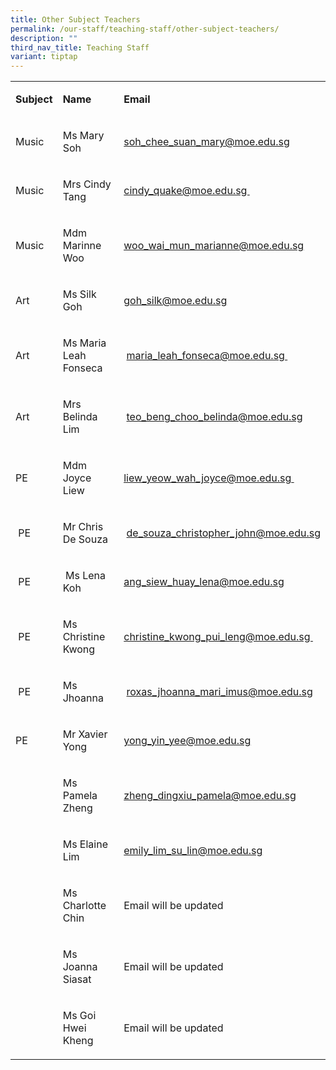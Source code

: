 ```yaml
---
title: Other Subject Teachers
permalink: /our-staff/teaching-staff/other-subject-teachers/
description: ""
third_nav_title: Teaching Staff
variant: tiptap
---
```

<table><tbody><tr><td rowspan="1" colspan="1"><p><strong>Subject</strong></p></td><td rowspan="1" colspan="1"><p><strong>Name</strong></p></td><td rowspan="1" colspan="1"><p><strong>Email</strong></p></td></tr><tr><td rowspan="1" colspan="1"><p>Music<br></p></td><td rowspan="1" colspan="1"><p>Ms Mary Soh<br></p></td><td rowspan="1" colspan="1"><p><a href="mailto:soh_chee_suan_mary@moe.edu.sg" rel="noopener noreferrer nofollow" target="">soh_chee_suan_mary@moe.edu.sg</a><br></p></td></tr><tr><td rowspan="1" colspan="1"><p>Music</p></td><td rowspan="1" colspan="1"><p>Mrs Cindy Tang&nbsp;</p></td><td rowspan="1" colspan="1"><p><a href="mailto:cindy_quake@moe.edu.sg" rel="noopener noreferrer nofollow" target="">cindy_quake@moe.edu.sg&nbsp;</a></p></td></tr><tr><td rowspan="1" colspan="1"><p>Music</p></td><td rowspan="1" colspan="1"><p>Mdm Marinne Woo</p></td><td rowspan="1" colspan="1"><p><a href="mailto:woo_wai_mun_marianne@moe.edu.sg" rel="noopener noreferrer nofollow" target="_blank"><u>woo_wai_mun_marianne@moe.edu.sg</u></a></p></td></tr><tr><td rowspan="1" colspan="1"><p>Art</p></td><td rowspan="1" colspan="1"><p>Ms Silk Goh</p></td><td rowspan="1" colspan="1"><p><a href="mailto:goh_silk@moe.edu.sg" rel="noopener noreferrer nofollow" target="">goh_silk@moe.edu.sg</a></p></td></tr><tr><td rowspan="1" colspan="1"><p>Art</p></td><td rowspan="1" colspan="1"><p>Ms Maria Leah Fonseca</p></td><td rowspan="1" colspan="1"><p>&nbsp;<a href="mailto:maria_leah_fonseca@moe.edu.sg" rel="noopener noreferrer nofollow" target="">maria_leah_fonseca@moe.edu.sg&nbsp;</a></p></td></tr><tr><td rowspan="1" colspan="1"><p>Art</p></td><td rowspan="1" colspan="1"><p>Mrs Belinda Lim</p></td><td rowspan="1" colspan="1"><p>&nbsp;<a href="mailto:teo_beng_choo_belinda@moe.edu.sg" rel="noopener noreferrer nofollow" target="">teo_beng_choo_belinda@moe.edu.sg</a></p></td></tr><tr><td rowspan="1" colspan="1"><p>PE</p></td><td rowspan="1" colspan="1"><p>Mdm Joyce Liew</p></td><td rowspan="1" colspan="1"><p><a href="mailto:liew_yeow_wah_joyce@moe.edu.sg" rel="noopener noreferrer nofollow" target="_blank"><u>liew_yeow_wah_joyce@moe.edu.sg</u></a><u>&nbsp;</u></p></td></tr><tr><td rowspan="1" colspan="1"><p>&nbsp;PE&nbsp;</p></td><td rowspan="1" colspan="1"><p>Mr Chris De Souza</p></td><td rowspan="1" colspan="1"><p>&nbsp;<a href="mailto:de_souza_christopher_john@moe.edu.sg" rel="noopener noreferrer nofollow" target="">de_souza_christopher_john@moe.edu.sg</a></p></td></tr><tr><td rowspan="1" colspan="1"><p>&nbsp;PE</p></td><td rowspan="1" colspan="1"><p>&nbsp;Ms Lena Koh</p></td><td rowspan="1" colspan="1"><p><a href="mailto:ang_siew_huay_lena@moe.edu.sg" rel="noopener noreferrer nofollow" target="">ang_siew_huay_lena@moe.edu.sg</a>&nbsp;</p></td></tr><tr><td rowspan="1" colspan="1"><p>&nbsp;PE</p></td><td rowspan="1" colspan="1"><p>Ms Christine Kwong&nbsp;&nbsp;</p></td><td rowspan="1" colspan="1"><p><a href="mailto:christine_kwong_pui_leng@moe.edu.sg" rel="noopener noreferrer nofollow" target="">christine_kwong_pui_leng@moe.edu.sg&nbsp;</a></p></td></tr><tr><td rowspan="1" colspan="1"><p>&nbsp;PE</p></td><td rowspan="1" colspan="1"><p>Ms Jhoanna</p></td><td rowspan="1" colspan="1"><p>&nbsp;<a href="mailto:roxas_jhoanna_mari_imus@moe.edu.sg" rel="noopener noreferrer nofollow" target="">roxas_jhoanna_mari_imus@moe.edu.sg</a></p></td></tr><tr><td rowspan="1" colspan="1"><p>PE</p></td><td rowspan="1" colspan="1"><p>Mr Xavier Yong</p></td><td rowspan="1" colspan="1"><p><a href="mailto:yong_yin_yee@moe.edu.sg" rel="noopener noreferrer nofollow" target="_blank">yong_yin_yee@moe.edu.sg</a></p></td></tr><tr><td rowspan="1" colspan="1"><p></p></td><td rowspan="1" colspan="1"><p>Ms Pamela Zheng</p></td><td rowspan="1" colspan="1"><p><a href="mailto:zheng_dingxiu_pamela@moe.edu.sg" rel="noopener noreferrer nofollow" target="">zheng_dingxiu_pamela@moe.edu.sg</a></p></td></tr><tr><td rowspan="1" colspan="1"><p></p></td><td rowspan="1" colspan="1"><p>Ms Elaine Lim</p></td><td rowspan="1" colspan="1"><p><a href="mailto:emily_lim_su_lin@moe.edu.sg" rel="noopener noreferrer nofollow" target="">emily_lim_su_lin@moe.edu.sg</a></p></td></tr><tr><td rowspan="1" colspan="1"><p></p></td><td rowspan="1" colspan="1"><p>Ms Charlotte Chin</p></td><td rowspan="1" colspan="1"><p>Email will be updated</p></td></tr><tr><td rowspan="1" colspan="1"><p></p></td><td rowspan="1" colspan="1"><p>Ms Joanna Siasat</p></td><td rowspan="1" colspan="1"><p>Email will be updated</p></td></tr><tr><td rowspan="1" colspan="1"><p></p></td><td rowspan="1" colspan="1"><p>Ms Goi Hwei Kheng</p></td><td rowspan="1" colspan="1"><p>Email will be updated</p></td></tr></tbody></table><p></p>